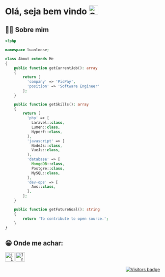 # Olá, seja bem vindo <img width="30" src="https://emojis.slackmojis.com/emojis/images/1531849430/4246/blob-sunglasses.gif?1531849430" alt="Sunglasses emoji" />

## 🙋‍♂️ Sobre mim
``` php
<?php

namespace luanloose;

class About extends Me
{
    public function getCurrentJob(): array
    {
        return [
          'company' => 'PicPay',
          'position' => 'Software Engineer'
        ];
    }

    public function getSkills(): array
    {
        return [
          'php' => [
            Laravel::class,
            Lumen::class,
            Hyperf::class,
          ],
          'javascript' => [ 
            NodeJs::class, 
            VueJs::class,
          ],
          'database' => [
            MongoDB::class,
            Postgre::class,
            MySQL::class,
          ],
          'dev-ops' => [
            Aws::class,
          ],
        ];
    }

    public function getFutureGoal(): string
    {
        return 'To contribute to open source.';
    }
}
``` 
## 😁 Onde me achar:

<a href="https://www.linkedin.com/in/luanloose/">
  <code><img alt="LinkedIn" width="30" src="https://cdn.worldvectorlogo.com/logos/linkedin-icon-2.svg" /></code>
</a>

<a href="https://www.instagram.com/luanloose/?hl=pt-br">
  <code><img alt="Instagram" width="30" src="https://cdn.worldvectorlogo.com/logos/instagram-2-1.svg" /></code>
</a>

<p align="right">
  <a href="https://badges.pufler.dev">
      <img src="https://badges.pufler.dev/visits/luanloose/luanloose" alt="Visitors badge" />
   </a>
</p>


